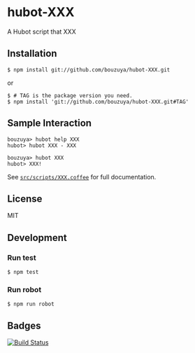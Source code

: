 # hubot-XXX

A Hubot script that XXX

## Installation

    $ npm install git://github.com/bouzuya/hubot-XXX.git

or

    $ # TAG is the package version you need.
    $ npm install 'git://github.com/bouzuya/hubot-XXX.git#TAG'

## Sample Interaction

    bouzuya> hubot help XXX
    hubot> hubot XXX - XXX

    bouzuya> hubot XXX
    hubot> XXX!

See [`src/scripts/XXX.coffee`](src/scripts/XXX.coffee) for full documentation.

## License

MIT

## Development

### Run test

    $ npm test

### Run robot

    $ npm run robot


## Badges

[![Build Status][travis-status]][travis]

[travis]: https://travis-ci.org/bouzuya/hubot-XXX
[travis-status]: https://travis-ci.org/bouzuya/hubot-XXX.svg?branch=master
